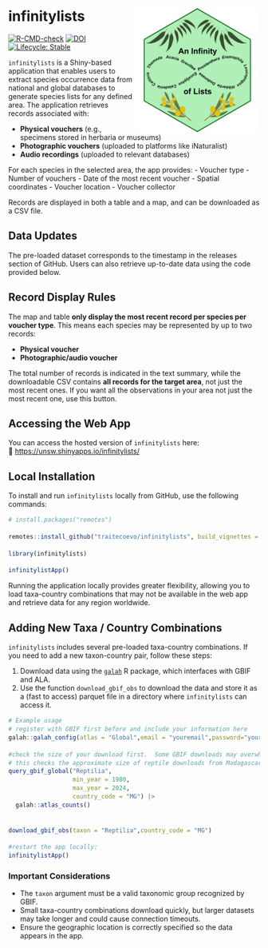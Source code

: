 
<!-- README.md is generated from README.Rmd. Please edit that file -->

# infinitylists <img src="inst/figs/infinitylist_hex.png" align="right" alt="infinitylists logo" width="250" />

<!-- badges: start -->

[![R-CMD-check](https://github.com/traitecoevo/infinitylists/actions/workflows/R-CMD-check.yaml/badge.svg)](https://github.com/traitecoevo/infinitylists/actions/workflows/R-CMD-check.yaml)
[![DOI](https://zenodo.org/badge/DOI/10.5281/zenodo.12677594.svg)](https://doi.org/10.5281/zenodo.12677594)
[![Lifecycle:
Stable](https://img.shields.io/badge/lifecycle-stable-brightgreen.svg)](https://lifecycle.r-lib.org/articles/stages.html#stable)
<!-- badges: end -->

`infinitylists` is a Shiny-based application that enables users to
extract species occurrence data from national and global databases to
generate species lists for any defined area. The application retrieves
records associated with:

- **Physical vouchers** (e.g., specimens stored in herbaria or museums)
- **Photographic vouchers** (uploaded to platforms like iNaturalist)
- **Audio recordings** (uploaded to relevant databases)

For each species in the selected area, the app provides: - Voucher
type - Number of vouchers - Date of the most recent voucher - Spatial
coordinates - Voucher location - Voucher collector

Records are displayed in both a table and a map, and can be downloaded
as a CSV file.

## Data Updates

The pre-loaded dataset corresponds to the timestamp in the releases
section of GitHub. Users can also retrieve up-to-date data using the
code provided below.

## Record Display Rules

The map and table **only display the most recent record per species per
voucher type**. This means each species may be represented by up to two
records:

- **Physical voucher**
- **Photographic/audio voucher**

The total number of records is indicated in the text summary, while the
downloadable CSV contains **all records for the target area**, not just
the most recent ones. If you want all the observations in your area not
just the most recent one, use this button.

## Accessing the Web App

You can access the hosted version of `infinitylists` here:  
🔗 <https://unsw.shinyapps.io/infinitylists/>

## Local Installation

To install and run `infinitylists` locally from GitHub, use the
following commands:

``` r
# install.packages("remotes")

remotes::install_github("traitecoevo/infinitylists", build_vignettes = TRUE)

library(infinitylists)

infinitylistApp()
```

Running the application locally provides greater flexibility, allowing
you to load taxa-country combinations that may not be available in the
web app and retrieve data for any region worldwide.

## Adding New Taxa / Country Combinations

`infinitylists` includes several pre-loaded taxa-country combinations.
If you need to add a new taxon-country pair, follow these steps:

1.  Download data using the
    [`galah`](https://github.com/AtlasOfLivingAustralia/galah-R) R
    package, which interfaces with GBIF and ALA.
2.  Use the function `download_gbif_obs` to download the data and store
    it as a (fast to access) parquet file in a directory where
    `infinitylists` can access it.

``` r
# Example usage
# register with GBIF first before and include your information here
galah::galah_config(atlas = "Global",email = "youremail",password="yourpassword",username ="yourusername")

#check the size of your download first.  Some GBIF downloads may overwhelm your internet connection or storage capacity.  
# this checks the approximate size of reptile downloads from Madagascar. 
query_gbif_global("Reptilia",
                  min_year = 1980,
                  max_year = 2024,
                  country_code = "MG") |> 
  galah::atlas_counts()


download_gbif_obs(taxon = "Reptilia",country_code = "MG")

#restart the app locally:
infinitylistApp()
```

### Important Considerations

- The `taxon` argument must be a valid taxonomic group recognized by
  GBIF.
- Small taxa-country combinations download quickly, but larger datasets
  may take longer and could cause connection timeouts.
- Ensure the geographic location is correctly specified so the data
  appears in the app.
